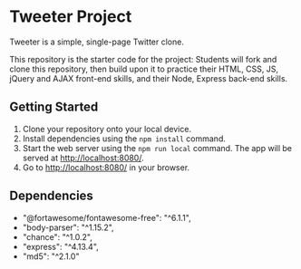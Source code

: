 # Tweeter Project

Tweeter is a simple, single-page Twitter clone.

This repository is the starter code for the project: Students will fork and clone this repository, then build upon it to practice their HTML, CSS, JS, jQuery and AJAX front-end skills, and their Node, Express back-end skills.

## Getting Started

1. Clone your repository onto your local device.
2. Install dependencies using the `npm install` command.
3. Start the web server using the `npm run local` command. The app will be served at <http://localhost:8080/>.
4. Go to <http://localhost:8080/> in your browser.

## Dependencies

-  "@fortawesome/fontawesome-free": "^6.1.1",
-  "body-parser": "^1.15.2",
-  "chance": "^1.0.2",
-  "express": "^4.13.4",
-  "md5": "^2.1.0"
